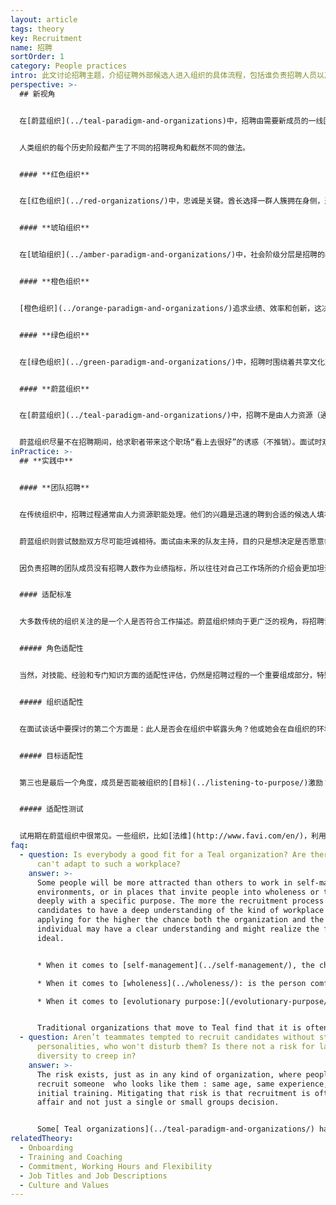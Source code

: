 ```yaml
---
layout: article
tags: theory
key: Recruitment
name: 招聘
sortOrder: 1
category: People practices
intro: 此文讨论招聘主题，介绍征聘外部候选人进入组织的具体流程，包括谁负责招聘人员以及具体面试流程的做法。
perspective: >-
  ## 新视角


  在[蔚蓝组织](../teal-paradigm-and-organizations)中，招聘由需要新成员的一线团队主导。与应聘者的沟通往往围绕三个主题展开：角色适配性、组织适配性、目标适配性。通常最重视最后两个，因为在自我管理组织中，职位角色流动性很大。通常安排一段试用期间，以便双方都能据此诚实的评估这个适配是否合适。


  人类组织的每个历史阶段都产生了不同的招聘视角和截然不同的做法。


  #### **红色组织**


  在[红色组织](../red-organizations/)中，忠诚是关键。酋长选择一群人簇拥在身侧，通常是家人，可信者或服从者，既用来克服恐惧，也承诺照顾他们。招聘归结为双向选择或指派，而且在新成员加入时通常举行一个仪式，新人给出效忠老板的誓言，老板作为回报承诺为他提供保护。


  #### **琥珀组织**


  在[琥珀组织](../amber-paradigm-and-organizations/)中，社会阶级分层是招聘的基础。应聘者要想申请工作，需要有一个特定的背景。历史上的组织中，这种等级分层与社会阶级分层一般保持同步：牧师从农民中招募；司教和主教，则来自贵族阶层。一个出生在工人阶级的男人（当然更包括女人）不会渴望得到一个管理职位，并且一旦进入组织，也不会爬得很高。如今的琥珀组织，尽管方式更微妙，但仍然倾向于遵循社会地位分层。在政府机构、学校和军队中，职位高于某一级别往往仍然需要特定的文凭或一定的经验。被录用的人可能不是能力上最合格的，但一定是符合所有硬性标准的人。


  #### **橙色组织**


  [橙色组织](../orange-paradigm-and-organizations/)追求业绩、效率和创新，这决定了他们的招聘工作焦点是挑选最佳候选人。条件一般是，具有最佳技能、最相关经验和专门知识，能立刻发挥具体作用、具有未来发展最佳潜力。在一些大公司，面试由专门的人力资源人员（寻找公司最高领导职务时则由外部“猎头”公司）主持，大多数情况下，人力资源和此人未来的上司共同主持面试。橙色组织为了提高征聘成功率而投入大量资源和大量努力，开发了面试技术和面试方法培训，以及各种评估工具。


  #### **绿色组织**


  在[绿色组织](../green-paradigm-and-organizations/)中，招聘时围绕着共享文化对候选人进行考量，与对具体技能的考量放在同等比重。管理职位候选人的心态、行为和价值观角度会受到严格的筛选：考量他们是否有授权下属的意愿和能力，是否能成为导师而不是自上而下的决策者？他们会谦逊地领导吗？注重以人为本的文化方位，将人力资源职能推到了中心位置。


  #### **蔚蓝组织**


  在[蔚蓝组织](../teal-paradigm-and-organizations/)中，招聘不是由人力资源（通常不存在固定的人力资源职能）负责，而是由需要新成员的团队领导负责。与应聘者的沟通往往围绕三个主题展开：角色适配性、组织适配性、目标适配性。通常更重视后两个要素，因为在自我管理组织中，职位角色流动性很大。


  蔚蓝组织尽量不在招聘期间，给求职者带来这个职场“看上去很好”的诱惑（不推销）。面试时双方都在试图回答一个简单的、基本的问题：是否感觉到我们注定要一起走？只有当谈话根植于诚实和正直，只有双方愿意深入坦诚的沟通并询问时，才能有意义地回答这个问题。
inPractice: >-
  ## **实践中**


  #### **团队招聘**


  在传统组织中，招聘过程通常由人力资源职能处理。他们的兴趣是迅速的聘到合适的候选人填补空缺职位，因为人力资源部门的业绩有时是根据填补职位空缺的数量来评估。人力资源职能的最大兴趣在于，积极渲染推销公司和职位，以鼓励应聘者接受录用。同样，求职者也会尽量积极渲染展示自己和工作经历，以增加获得就业承诺的机会。


  蔚蓝组织则尝试鼓励双方尽可能坦诚相待。面试由未来的队友主持，目的只是想决定是否愿意每天都和候选人一起工作。如果确认了适配性，团队再进一步可以寻求人力资源部（如果有的话）的建议和咨询，但招聘采用的流程和决策由团队全权负责。对话沟通达10到12次也不罕见，目的是为双方提供时间相互感受，并据此确定这个适配是否对团队和候选人都有益。


  因负责招聘的团队成员没有招聘人数作为业绩指标，所以往往对自己工作场所的介绍会更加坦诚而不加渲染。如果他们向潜在的新队友过度推销公司，以后共事时，后自己每天都要承受由此带来的埋怨。团队成员关于工作场所介绍时的坦诚相待，会让求职者觉得自我介绍也应该诚实。应征者一般要去会见未来的同事，参观办公场所，被邀请真诚的提各种各样的问题，据此确定这里是否真的是自己觉得有必要为之工作（奉献）的职场。许多蔚蓝组织报告说，他们的招聘过程和采用决定，一般会比其他组织花费更长的时间。他们有时会牺牲组织的人员增长速度，而等待找到一个不仅适合职位空缺，同时适配于组织及其目标的人。


  #### 适配标准


  大多数传统的组织关注的是一个人是否符合工作描述。蔚蓝组织倾向于更广泛的视角，将招聘设计为一个双向发现的过程，主要回答一个基本问题：我们是否注定要一起走？


  ##### 角色适配性


  当然，对技能、经验和专门知识方面的适配性评估，仍然是招聘过程的一个重要组成部分，特别是对于那些需要专门知识的特定岗位。但自我管理组织中的岗位交换非常流畅（非固定岗位制）。因此，“角色适配”通常不是最重要的指标，因为一个人的岗位很可能会迅速改变。自我管理组织的经验是，当成员被激励去承担一个新的、具有挑战性的角色时，他们一般都能在很短的时间内获得新的技能和经验（探索未知的人性表达得到激活，促进组织和个人的成长）。


  ##### 组织适配性


  在面试谈话中要探讨的第二个方面是：此人是否会在组织中崭露头角？他或她会在自组织的环境中茁壮成长吗？求职者是否感觉到与组织价值观的一致？他或她是否能与同事“合得来”？许多蔚蓝组织，比如 [晨星](http://www.morningstarco.com/)，会在招聘期间就对应聘者进行自我管理方面的培训，给求职者据此确认自己是否喜欢这些做法的机会。有些蔚蓝组织还在招聘过程中创造机会，对公司和应聘者双方的价值观进行深入讨论。


  ##### 目标适配性


  第三也是最后一个角度，成员是否能被组织的[目标](../listening-to-purpose/)激励？在这个人的经历中，是否存在着一些要素，能与组织目标共鸣，并支撑他们在生命的这个时刻愿意为这个目标服务？这些问题引发的讨论可以达到实质性的深度，有助于候选人和组织都更进一步的了解自己。招聘既是一个相互评估的过程，也是一个自我探究的过程。


  ##### 适配性测试


  试用期在蔚蓝组织中很常见。一些组织，比如[法维](http://www.favi.com/en/)，利用试用期测试双方的匹配是否能长期有效。[捷步达康](https://en.wikipedia.org/wiki/Zappos)[](https://en.wikipedia.org/wiki/Zappos)会支付给试用期新成员3000美元的支票，条件是如果他们及早发现不合适而改变想法，并选择在为期四周的入职培训期间辞职。这个理念是，如果每个人都勇敢选择不停留在一个注定不幸福的婚姻中，会生活的更好。
faq:
  - question: Is everybody a good fit for a Teal organization? Are there people who
      can't adapt to such a workplace?
    answer: >-
      Some people will be more attracted than others to work in self-managing
      environments, or in places that invite people into wholeness or to engage
      deeply with a specific purpose. The more the recruitment process allows
      candidates to have a deep understanding of the kind of workplace they are
      applying for the higher the chance both the organization and the
      individual may have a clear understanding and might realize the fit is not
      ideal.


      * When it comes to [self-management](../self-management/), the challenge tends to be different, depending on a person's background. If the candidate is used to being a manager or to work in a staff position with power over operating units, it can be a challenging transition. Candidates who have previously worked in the lower levels of the organization may find it hard at first to deal with the higher levels of commitment and personal responsibility that self-management requires.

      * When it comes to [wholeness](../wholeness/): is the person comfortable with an environment where colleagues are expecting each other to be open and vulnerable, to show up from a place of wholeness?

      * When it comes to [evolutionary purpose:](/evolutionary-purpose/) does the person resonate with the organization's purpose, and do they feel ok with an environment in which there is little predict & control, and more sense and respond?


      Traditional organizations that move to Teal find that it is often hard to predict who will thrive in the new environment or not. Some people suddenly blossom, whereas others where everyone predicted they would love it find it hard. So taking time in the recruitment process and building in, when possible, a test period might be helpful to increases chances of a good fit.
  - question: Aren’t teammates tempted to recruit candidates without strong
      personalities, who won't disturb them? Is there not a risk for lack of
      diversity to creep in?
    answer: >-
      The risk exists, just as in any kind of organization, where people prefer
      recruit someone  who looks like them : same age, same experience, same
      initial training. Mitigating that risk is that recruitment is often a team
      affair and not just a single or small groups decision. 


      Some[ Teal organizations](../teal-paradigm-and-organizations/) have invented processes to preserve diversity (see below RHD  bi-monthly “isms in the workplace meeting”).
relatedTheory:
  - Onboarding
  - Training and Coaching
  - Commitment, Working Hours and Flexibility
  - Job Titles and Job Descriptions
  - Culture and Values
---
```

